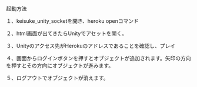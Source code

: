 起動方法

１、keisuke_unity_socketを開き、heroku openコマンド

２、html画面が出てきたらUnityでアセットを開く。

３、Unityのアクセス先がHerokuのアドレスであることを確認し、プレイ

４、画面からログインボタンを押すとオブジェクトが追加されます。矢印の方向を押すとその方向にオブジェクトが進みます。

５、ログアウトでオブジェクトが消えます。
